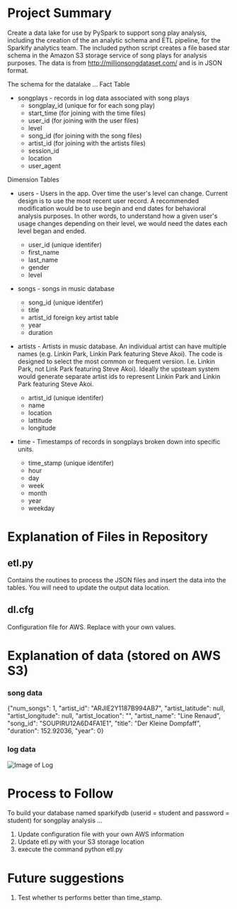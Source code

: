 # Project Summary
Create a data lake for use by PySpark to support song play analysis, including the creation of the an analytic schema and ETL pipeline, for the Sparkify analytics team. The included python script creates a file based star schema in the Amazon S3 storage service of song plays for analysis purposes. The data is from http://millionsongdataset.com/ and is in JSON format.

The schema for the datalake ...
Fact Table
- songplays - records in log data associated with song plays
    - songplay_id (unique for for each song play)
    - start_time (for joining with the time files)
    - user_id (for joining with the user files)
    - level
    - song_id (for joining with the song files)
    - artist_id (for joining with the artists files)
    - session_id
    - location
    - user_agent

Dimension Tables
- users - Users in the app. Over time the user's level can change. Current design is to use the most recent user record. A recommended modification would be to use begin and end dates for behavioral analysis purposes. In other words, to understand how a given user's usage changes depending on their level, we would need the dates each level began and ended.
    - user_id (unique identifer)
    - first_name
    - last_name
    - gender
    - level

- songs - songs in music database
    - song_id (unique identifer)
    - title
    - artist_id foreign key artist table
    - year
    - duration

- artists - Artists in music database. An individual artist can have multiple names (e.g. Linkin Park, Linkin Park featuring Steve Akoi). The code is designed to select the most common or frequent version. I.e. Linkin Park, not Link Park featuring Steve Akoi). Ideally the upsteam system would generate separate artist ids to represent Linkin Park and Linkin Park featuring Steve Akoi.
    - artist_id (unique identifer)
    - name
    - location
    - lattitude
    - longitude

- time - Timestamps of records in songplays broken down into specific units.
    - time_stamp (unique identifer)
    - hour
    - day
    - week
    - month
    - year
    - weekday
    
# Explanation of Files in Repository

## etl.py
Contains the routines to process the JSON files and insert the data into the tables. You will need to update the output data location.

## dl.cfg
Configuration file for AWS. Replace with your own values.

# Explanation of data (stored on AWS S3)

### song data
{"num_songs": 1, "artist_id": "ARJIE2Y1187B994AB7", "artist_latitude": null, "artist_longitude": null, "artist_location": "", "artist_name": "Line Renaud", "song_id": "SOUPIRU12A6D4FA1E1", "title": "Der Kleine Dompfaff", "duration": 152.92036, "year": 0}

### log data
![Image of Log](https://s3.amazonaws.com/video.udacity-data.com/topher/2019/February/5c6c15e9_log-data/log-data.png)


# Process to Follow

To build your database named sparkifydb (userid = student and password = student) for songplay analysis ...

1. Update configuration file with your own AWS information 
2. Update etl.py with your S3 storage location
3. execute the command python etl.py

# Future suggestions

1. Test whether ts performs better than time_stamp.